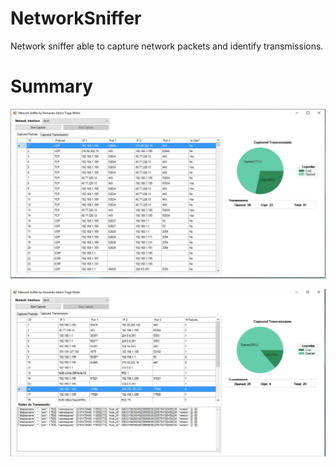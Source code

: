 # NetworkSniffer

Network sniffer able to capture network packets and identify transmissions.

# Summary

![alt text](screenshots/1.jpg)

![alt text](screenshots/2.jpg)